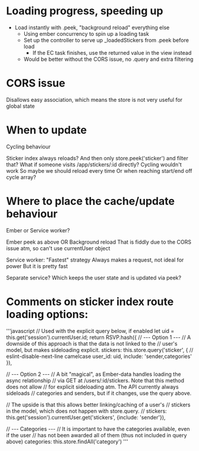 # Loading progress, speeding up
- Load instantly with .peek, "background reload" everything else
  - Using ember concurrency to spin up a loading task
  - Set up the controller to serve up _loadedStickers from .peek before load
    - If the EC task finishes, use the returned value in the view instead
  - Would be better without the CORS issue, no .query and extra filtering

# CORS issue
Disallows easy association, which means the store is not very useful for global state

# When to update
Cycling behaviour

Sticker index always reloads?
And then only store.peek('sticker') and filter that?
  What if someone visits /app/stickers/:id directly?
    Cycling wouldn't work
    So maybe we should reload every time
    Or when reaching start/end off cycle array?

# Where to place the cache/update behaviour
Ember or Service worker?

Ember peek as above OR
Background reload
  That is fiddly due to the CORS issue atm, so can't use currentUser object

Service worker:
"Fastest" strategy
  Always makes a request, not ideal for power
  But it is pretty fast

Separate service?
Which keeps the user state and is updated via peek?

# Comments on sticker index route loading options:
'''javascript
// Used with the explicit query below, if enabled
let uid = this.get('session').currentUser.id;
return RSVP.hash({
    // --- Option 1 ---
    // A downside of this approach is that the data is not linked to the
    // user's model, but makes sideloading explicit.
stickers: this.store.query('sticker', {
              // eslint-disable-next-line camelcase
user_id: uid,
include: 'sender,categories'
}),

// --- Option 2 ---
// A bit "magical", as Ember-data handles loading the async relationship
// via GET at /users/:id/stickers. Note that this method does not allow
// for explicit sideloading atm. The API currently always sideloads
// categories and senders, but if it changes, use the query above.

// The upside is that this allows better linking/caching of a user's
// stickers in the model, which does not happen with store.query.
// stickers: this.get('session').currentUser.get('stickers', {include: 'sender'}),

// --- Categories ---
// It is important to have the categories available, even if the user
// has not been awarded all of them (thus not included in query above)
categories: this.store.findAll('category')
'''
